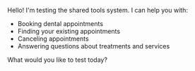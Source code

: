 Hello! I'm testing the shared tools system. I can help you with:

- Booking dental appointments
- Finding your existing appointments
- Canceling appointments
- Answering questions about treatments and services

What would you like to test today?